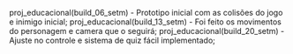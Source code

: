proj_educacional(build_06_setm) - Prototipo inicial com as colisões do jogo e inimigo inicial;
proj_educacional(build_13_setm) - Foi feito os movimentos do personagem e camera que o seguirá; 
proj_educacional(build_20_setm) - Ajuste no controle e sistema de quiz fácil implementado;

